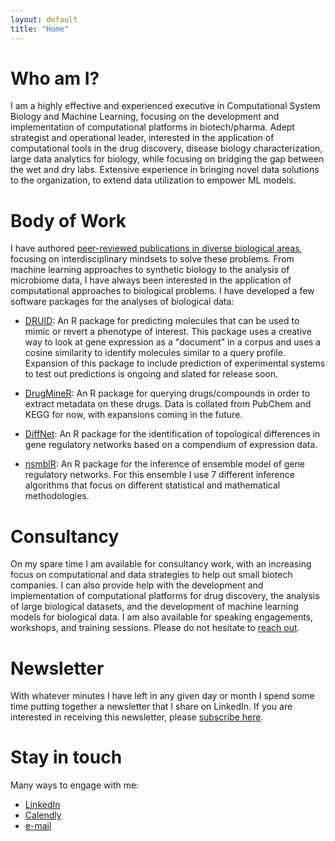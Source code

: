 ```yaml
---
layout: default
title: "Home"
---
```


# Who am I? 
I am a highly effective and experienced executive in Computational System Biology and Machine Learning, focusing on the  development and implementation of computational platforms in biotech/pharma. Adept strategist and operational leader, interested in the application of computational tools in the drug discovery, disease biology characterization, large data analytics for biology, while focusing on bridging the gap between the wet and dry labs. Extensive experience in bringing novel data solutions to the organization, to extend data utilization to empower ML models.

<!--- I am a biotech executive with with close to 20 years of experience in Computational Biology and Machine Learning. I believe that Computational Biology and Machine Learning have much to offer to the field of drug discovery, and I have been working to bridge the gap between these two fields for the past 15 years. With the current advances in machine learning, I believe that we are at a point where we can start to see the real impact of these technologies in the field of drug discovery. ---->

# Body of Work
I have authored [peer-reviewed publications in diverse biological areas](https://scholar.google.com/citations?user=JjKJpygAAAAJ&hl=en), focusing on interdisciplinary mindsets to solve these problems. From machine learning approaches to synthetic biology to the analysis of microbiome data, I have always been interested in the application of computational approaches to biological problems. I have developed a few software packages for the analyses of biological data: 

  - [DRUID](https://github.com/diogocamacho/druid): An R package for predicting molecules that can be used to mimic or revert a phenotype of interest. This package uses a creative way to look at gene expression as a "document" in a corpus and uses a cosine similarity to identify molecules similar to a query profile. Expansion of this package to include prediction of experimental systems to test out predictions is ongoing and slated for release soon. 

  - [DrugMineR](https://github.com/diogocamacho/drugminer): An R package for querying drugs/compounds in order to extract metadata on these drugs. Data is collated from PubChem and KEGG for now, with expansions coming in the future.

  - [DiffNet](http://www.github.com/diogocamacho/diffnet): An R package for the identification of topological differences in gene regulatory networks based on a compendium of expression data.  

  - [nsmblR](http://www.github.com/diogocamacho/nsmblR): An R package for the inference of ensemble model of gene regulatory networks. For this ensemble I use 7 different inference algorithms that focus on different statistical and mathematical methodologies.
 

# Consultancy
On my spare time I am available for consultancy work, with an increasing focus on computational and data strategies to help out small biotech companies. I can also provide help with the development and implementation of computational platforms for drug discovery, the analysis of large biological datasets, and the development of machine learning models for biological data. I am also available for speaking engagements, workshops, and training sessions. Please do not hesitate to [reach out](mailto:diogo.camacho.2008@gmail.com).

# Newsletter
With whatever minutes I have left in any given day or month I spend some time putting together a newsletter that I share on LinkedIn. If you are interested in receiving this newsletter, please [subscribe here](https://www.linkedin.com/newsletters/computing-biology-7216632062764593152/).


# Stay in touch
Many ways to engage with me:
- [LinkedIn](https://www.linkedin.com/in/diogocamacho/)
- [Calendly](https://calendly.com/diogocamacho)
- [e-mail](mailto:diogo.camacho.2008@gmail.com)